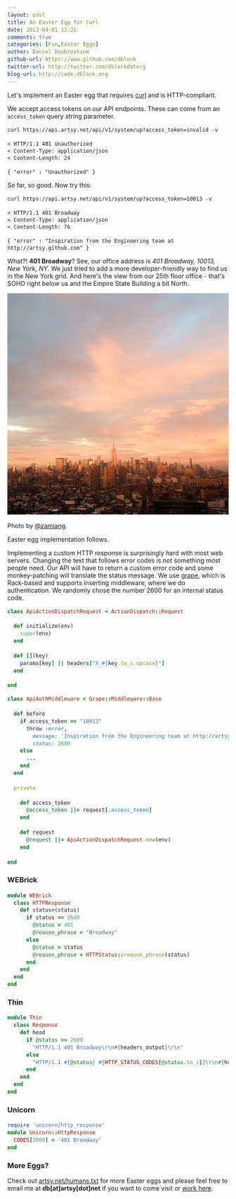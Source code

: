 ```yaml
---
layout: post
title: An Easter Egg for Curl
date: 2013-04-01 12:21
comments: true
categories: [Fun,Easter Eggs]
author: Daniel Doubrovkine
github-url: https://www.github.com/dblock
twitter-url: http://twitter.com/dblockdotorg
blog-url: http://code.dblock.org
---
```


Let's implement an Easter egg that requires [curl](http://curl.haxx.se/) and is HTTP-compliant.

We accept access tokens on our API endpoints. These can come from an `access_token` query string parameter.

```
curl https://api.artsy.net/api/v1/system/up?access_token=invalid -v

< HTTP/1.1 401 Unauthorized
< Content-Type: application/json
< Content-Length: 24

{ "error" : "Unauthorized" }
```

So far, so good. Now try this:

```
curl https://api.artsy.net/api/v1/system/up?access_token=10013 -v

< HTTP/1.1 401 Broadway
< Content-Type: application/json
< Content-Length: 76

{ "error" : "Inspiration from the Engineering team at http://artsy.github.com" }
```

What?! **401 Broadway**? See, our office address is *401 Broadway, 10013, New York, NY*. We just tried to add a more developer-friendly way to find us in the New York grid. And here's the view from our 25th floor office - that's SOHO right below us and the Empire State Building a bit North.

<img src="/images/2013-04-01-an-easter-egg-for-curl/artsy-office-view.jpg" />

Photo by [@zamiang](https://github.com/zamiang).

Easter egg implementation follows.

<!-- more -->

Implementing a custom HTTP response is surprisingly hard with most web servers. Changing the text that follows error codes is not something most people need. Our API will have to return a custom error code and some monkey-patching will translate the status message. We use [grape](https://github.com/intridea/grape), which is Rack-based and supports inserting middleware, where we do authentication. We randomly chose the number 2600 for an internal status code.

``` ruby api/api_action_dispatch_request.rb
class ApiActionDispatchRequest < ActionDispatch::Request

  def initialize(env)
    super(env)
  end

  def [](key)
    params[key] || headers["X_#{key.to_s.upcase}"]
  end

end
```

``` ruby api/api_auth_middleware.rb
class ApiAuthMiddleware < Grape::Middleware::Base

  def before
    if access_token == "10013"
      throw :error,
        message: 'Inspiration from the Engineering team at http://artsy.github.com',
        status: 2600
    else
      ...
    end
  end

  private

    def access_token
      @access_token ||= request[:access_token]
    end

    def request
      @request ||= ApiActionDispatchRequest.new(env)
    end

end
```

### WEBrick

``` ruby config/initializers/broadway/webrick.rb
module WEBrick
  class HTTPResponse
    def status=(status)
      if status == 2600
        @status = 401
        @reason_phrase = "Broadway"
      else
        @status = status
        @reason_phrase = HTTPStatus::reason_phrase(status)
      end
    end
  end
end
```

### Thin

``` ruby config/initializers/broadway/thin.rb
module Thin
  class Response
    def head
      if @status == 2600
        "HTTP/1.1 401 Broadway\r\n#{headers_output}\r\n"
      else
        "HTTP/1.1 #{@status} #{HTTP_STATUS_CODES[@status.to_i]}\r\n#{headers_output}\r\n"
      end
    end
  end
end
```

### Unicorn

``` ruby config/initializers/broadway/unicorn.rb
require 'unicorn/http_response'
module Unicorn::HttpResponse
  CODES[2600] = '401 Broadway'
end
```

### More Eggs?

Check out [artsy.net/humans.txt](https://api.artsy.net/humans.txt) for more Easter eggs and please feel free to email me at **db[at]artsy[dot]net** if you want to come visit or [work here](https://artsy.net/jobs).




